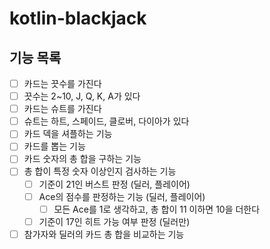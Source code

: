 # kotlin-blackjack

## 기능 목록
- [ ] 카드는 끗수를 가진다
- [ ] 끗수는 2~10, J, Q, K, A가 있다
- [ ] 카드는 슈트를 가진다
- [ ] 슈트는 하트, 스페이드, 클로버, 다이아가 있다
- [ ] 카드 덱을 셔플하는 기능
- [ ] 카드를 뽑는 기능
- [ ] 카드 숫자의 총 합을 구하는 기능
- [ ] 총 합이 특정 숫자 이상인지 검사하는 기능
    - [ ] 기준이 21인 버스트 판정 (딜러, 플레이어)
    - [ ] Ace의 점수를 판정하는 기능 (딜러, 플레이어)
        - [ ] 모든 Ace를 1로 생각하고, 총 합이 11 이하면 10을 더한다
    - [ ] 기준이 17인 히트 가능 여부 판정 (딜러만)
- [ ] 참가자와 딜러의 카드 총 합을 비교하는 기능
